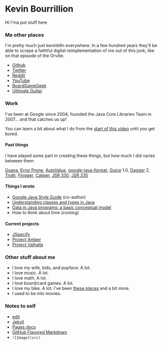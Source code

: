 # Kevin Bourrillion

Hi I'ma put stuff here

### Me other places

I'm pretty much just kevinb9n everywhere. In a few hundred years they'll be able to scrape a faithful digital reimplementation of me out of this junk, like on that episode of the Orville.

* [Github](https://github.com/kevinb9n)
* [Twitter](https://twitter.com/kevinb9n)
* [Reddit](https://reddit.com/u/kevinb9n)
* [YouTube](https://www.youtube.com/user/kevinb9n)
* [BoardGameGeek](https://boardgamegeek.com/user/kevinb9n/contributions)
* [Ultimate Guitar](https://www.ultimate-guitar.com/contribution/9298032-kevinb9n/tabs?sort=-rating)

### Work

I've been at Google since 2004, founded the Java Core Libraries Team in 2007... and that catches us up!

You can learn a bit about what I do from the [start of this video](https://www.youtube.com/watch?v=sPW2Pz2dI9E) until you get bored.

#### Past things

I have played *some* part in creating these things, but how much I did varies between them

[Guava](https://github.com/google/guava), [Error Prone](https://errorprone.info/), [AutoValue](https://github.com/google/auto/blob/master/value/userguide/index.md), [google-java-format](https://github.com/google/google-java-format), [Guice](https://github.com/google/guice) 1.0, [Dagger](https://github.com/google/dagger) 2, [Truth](https://github.com/google/truth), [Flogger](https://github.com/google/flogger), [Caliper](https://github.com/google/caliper), [JSR 330](https://jcp.org/en/jsr/detail?id=330), [JSR 335](https://jcp.org/en/jsr/detail?id=335)

#### Things I wrote

* [Google Java Style Guide](https://google.github.io/styleguide/javaguide.html) (co-author)
* [Understanding classes and types in Java](https://docs.google.com/document/d/1G5dNQ0kQwA5zefGdP_nvFJByb63QNlz0XiSjltiJM84/preview?resourcekey=0-HXOJZriWDQ_lN0iqZR9nXQ)
* [Data in Java programs: a basic conceptual model](https://docs.google.com/document/d/1J-a_K87P-R3TscD4uW2Qsbt5BlBR_7uX_BekwJ5BLSE/preview)
* How to think about time (coming)

#### Current projects 

* [JSpecify](http://jspecify.org)
* [Project Amber](https://openjdk.java.net/projects/amber/)
* [Project Valhalla](https://openjdk.java.net/projects/valhalla/)

### Other stuff about me

* I love my wife, kids, and pupface. A lot.
* I love music. A lot.
* I love math. A lot.
* I love board/card games. A lot.
* I love my bike. A lot. I've been [these places](https://docs.google.com/document/d/11RRUVMeUe1ODoTKlT0G28U-WUBjhIV90MXUBAGJR3yg/preview?usp=sharing) and a bit more.
* I used to be into movies.

### Notes to self

* [edit](https://github.com/kevinb9n/kevinb9n.github.io/edit/main/docs/index.md)
* [Jekyll](https://jekyllrb.com/)
* [Pages docs](https://docs.github.com/categories/github-pages-basics/)
* [GitHub Flavored Markdown](https://guides.github.com/features/mastering-markdown/)
* `![Image](src)`
